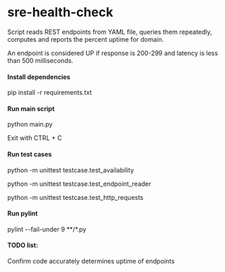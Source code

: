 # sre-health-check
Script reads REST endpoints from YAML file, queries them repeatedly, computes and reports the percent uptime for domain.

An endpoint is considered UP if response is 200-299 and latency is less than 500 milliseconds.

#### Install dependencies
pip install -r requirements.txt

#### Run main script
python main.py

Exit with CTRL + C

#### Run test cases
python -m unittest testcase.test_availability

python -m unittest testcase.test_endpoint_reader

python -m unittest testcase.test_http_requests

#### Run pylint

pylint --fail-under 9 **/*.py

#### TODO list:

Confirm code accurately determines uptime of endpoints
